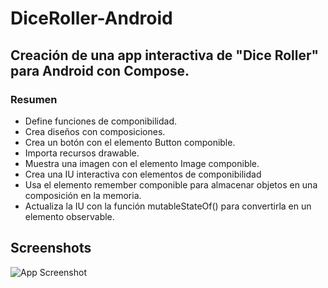 # DiceRoller-Android

## Creación de una app interactiva de "Dice Roller" para Android con Compose.

### Resumen

- Define funciones de componibilidad.
- Crea diseños con composiciones.
- Crea un botón con el elemento Button componible.
- Importa recursos drawable.
- Muestra una imagen con el elemento Image componible.
- Crea una IU interactiva con elementos de componibilidad
- Usa el elemento remember componible para almacenar objetos en una composición en la memoria.
- Actualiza la IU con la función mutableStateOf() para convertirla en un elemento observable.


## Screenshots

![App Screenshot]([(https://res.cloudinary.com/dk9ktxdpj/image/upload/v1713989730/Capturas%20de%20pantalla%20apliciones/efl3y1hprluh43pbkes5.jpg)])

